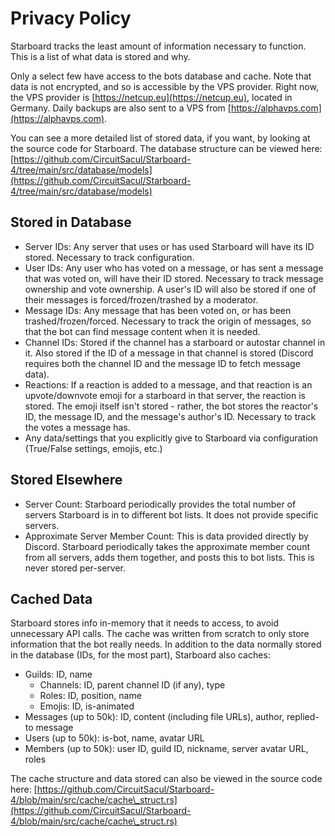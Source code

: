 # Privacy Policy

Starboard tracks the least amount of information necessary to function. This is a list of what data is stored and why.

Only a select few have access to the bots database and cache. Note that data is not encrypted, and so is accessible by the VPS provider. Right now, the VPS provider is [https://netcup.eu](https://netcup.eu), located in Germany. Daily backups are also sent to a VPS from [https://alphavps.com](https://alphavps.com).

You can see a more detailed list of stored data, if you want, by looking at the source code for Starboard. The database structure can be viewed here: [https://github.com/CircuitSacul/Starboard-4/tree/main/src/database/models](https://github.com/CircuitSacul/Starboard-4/tree/main/src/database/models)

## Stored in Database

* Server IDs: Any server that uses or has used Starboard will have its ID stored. Necessary to track configuration.
* User IDs: Any user who has voted on a message, or has sent a message that was voted on, will have their ID stored. Necessary to track message ownership and vote ownership. A user's ID will also be stored if one of their messages is forced/frozen/trashed by a moderator.
* Message IDs: Any message that has been voted on, or has been trashed/frozen/forced. Necessary to track the origin of messages, so that the bot can find message content when it is needed.
* Channel IDs: Stored if the channel has a starboard or autostar channel in it. Also stored if the ID of a message in that channel is stored (Discord requires both the channel ID and the message ID to fetch message data).
* Reactions: If a reaction is added to a message, and that reaction is an upvote/downvote emoji for a starboard in that server, the reaction is stored. The emoji itself isn't stored - rather, the bot stores the reactor's ID, the message ID, and the message's author's ID. Necessary to track the votes a message has.
* Any data/settings that you explicitly give to Starboard via configuration (True/False settings, emojis, etc.)

## Stored Elsewhere

* Server Count: Starboard periodically provides the total number of servers Starboard is in to different bot lists. It does not provide specific servers.
* Approximate Server Member Count: This is data provided directly by Discord. Starboard periodically takes the approximate member count from all servers, adds them together, and posts this to bot lists. This is never stored per-server.

## Cached Data

Starboard stores info in-memory that it needs to access, to avoid unnecessary API calls. The cache was written from scratch to only store information that the bot really needs. In addition to the data normally stored in the database (IDs, for the most part), Starboard also caches:

* Guilds: ID, name
  * Channels: ID, parent channel ID (if any), type
  * Roles: ID, position, name
  * Emojis: ID, is-animated
* Messages (up to 50k): ID, content (including file URLs), author, replied-to message
* Users (up to 50k): is-bot, name, avatar URL
* Members (up to 50k): user ID, guild ID, nickname, server avatar URL, roles

The cache structure and data stored can also be viewed in the source code here: [https://github.com/CircuitSacul/Starboard-4/blob/main/src/cache/cache\_struct.rs](https://github.com/CircuitSacul/Starboard-4/blob/main/src/cache/cache\_struct.rs)
